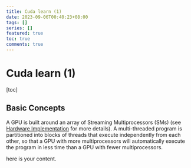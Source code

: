 ```yaml
---
title: Cuda learn (1)
date: 2023-09-06T00:40:23+08:00
tags: []
series: []
featured: true
toc: true
comments: true
---
```

# Cuda learn (1)

[toc]


## Basic Concepts

A GPU is built around an array of Streaming Multiprocessors (SMs) (see [Hardware Implementation](https://docs.nvidia.com/cuda/cuda-c-programming-guide/index.html#hardware-implementation) for more details). A multi-threaded program is partitioned into blocks of threads that execute independently from each other, so that a GPU with more multiprocessors will automatically execute the program in less time than a GPU with fewer multiprocessors.

<!--more-->

here is your content.
